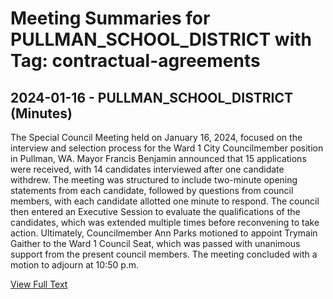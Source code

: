 # Meeting Summaries for PULLMAN_SCHOOL_DISTRICT with Tag: contractual-agreements

## 2024-01-16 - PULLMAN_SCHOOL_DISTRICT (Minutes)

The Special Council Meeting held on January 16, 2024, focused on the interview and selection process for the Ward 1 City Councilmember position in Pullman, WA. Mayor Francis Benjamin announced that 15 applications were received, with 14 candidates interviewed after one candidate withdrew. The meeting was structured to include two-minute opening statements from each candidate, followed by questions from council members, with each candidate allotted one minute to respond. The council then entered an Executive Session to evaluate the qualifications of the candidates, which was extended multiple times before reconvening to take action. Ultimately, Councilmember Ann Parks motioned to appoint Trymain Gaither to the Ward 1 Council Seat, which was passed with unanimous support from the present council members. The meeting concluded with a motion to adjourn at 10:50 p.m.

[View Full Text](https://raw.githubusercontent.com/VoronoiPerspectives/WashingtonStateSchoolBoardExplorer/refs/heads/main/data/countries/usa/states/wa/counties/whitman/school_boards/pullman_school_district/2024/2024-01-16-council-minutes.txt)

